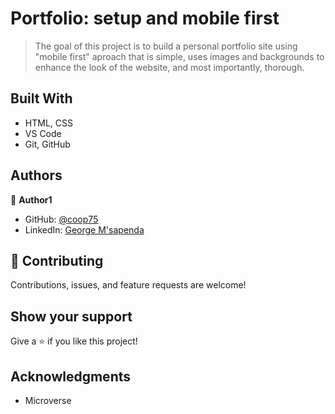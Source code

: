 # Portfolio: setup and mobile first

> The goal of this project is to build a personal portfolio site using "mobile first" aproach that is simple, uses images and backgrounds to enhance the look of the website, and most importantly, thorough.


## Built With

- HTML, CSS
- VS Code
- Git, GitHub

## Authors

👤 **Author1**

- GitHub: [@coop75](https://github.com/c00p75)
- LinkedIn: [George M'sapenda](http://www.linkedin.com/in/george-m-sapenda-593750201/)


## 🤝 Contributing

Contributions, issues, and feature requests are welcome!

## Show your support

Give a ⭐️ if you like this project!

## Acknowledgments

- Microverse
